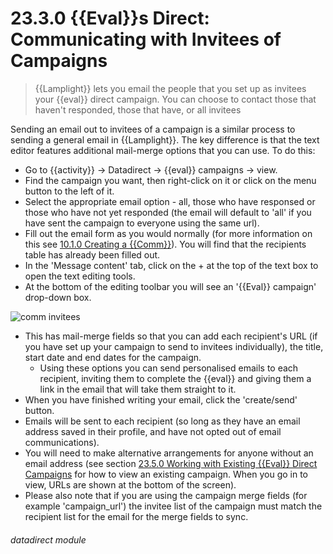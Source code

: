 # 23.3.0 {{Eval}}s Direct: Communicating with Invitees of Campaigns

> {{Lamplight}} lets you email the people that you set up as invitees your {{eval}} direct campaign. You can choose to contact those that haven't responded, those that have, or all invitees



Sending an email out to invitees of a campaign is a similar process to sending a general email in {{Lamplight}}. The key difference is that the text editor features additional mail-merge options that you can use. To do this:

- Go to {{activity}} -> Datadirect -> {{eval}} campaigns -> view.
- Find the campaign you want, then right-click on it or click on the menu button to the left of it. 
- Select the appropriate email option - all, those who have responsed or those who have not yet responded (the email will default to 'all' if you have sent the campaign to everyone using the same url). 
- Fill out the email form as you would normally (for more information on this see [10.1.0 Creating a {{Comm}}](/help/index/p/10.1.0)). You will find that the recipients table has already been filled out.
- In the 'Message content' tab, click on the + at the top of the text box to open the text editing tools. 
- At the bottom of the editing toolbar you will see an '{{Eval}} campaign' drop-down box.

![comm invitees](210a.png)

- This has mail-merge fields so that you can add each recipient's URL (if you have set up your campaign to send to invitees individually), the title, start date and end dates for the campaign. 
   - Using these options you can send personalised emails to each recipient, inviting them to complete the {{eval}} and giving them a link in the email that will take them straight to it.
- When you have finished writing your email, click the 'create/send' button. 
- Emails will be sent to each recipient (so long as they have an email address saved in their profile, and have not opted out of email communications). 
- You will need to make alternative arrangements for anyone without an email address (see section [23.5.0  Working with Existing {{Eval}} Direct Campaigns](/help/index/p/23.5.0) for how to view an existing campaign. When you go in to view, URLs are shown at the bottom of the screen).
- Please also note that if you are using the campaign merge fields (for example 'campaign_url') the invitee list of the campaign must match the recipient list for the email for the merge fields to sync. 


###### datadirect module

